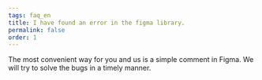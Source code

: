 ```yaml
---
tags: faq_en
title: I have found an error in the figma library. 
permalink: false
order: 1
---
```


The most convenient way for you and us is a simple comment in Figma. We will try to solve the bugs in a timely manner.